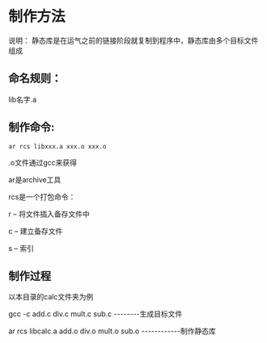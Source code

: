 # 制作方法


说明： 静态库是在运气之前的链接阶段就复制到程序中，静态库由多个目标文件组成

## 命名规则： 

lib名字.a

## 制作命令:  

`ar rcs libxxx.a xxx.o xxx.o`

.o文件通过gcc来获得

ar是archive工具

rcs是一个打包命令：

  r – 将文件插入备存文件中
  
  c – 建立备存文件
  
  s – 索引

## 制作过程
以本目录的calc文件夹为例

gcc -c add.c div.c mult.c sub.c  --------生成目标文件

ar rcs libcalc.a add.o div.o mult.o sub.o ------------制作静态库

